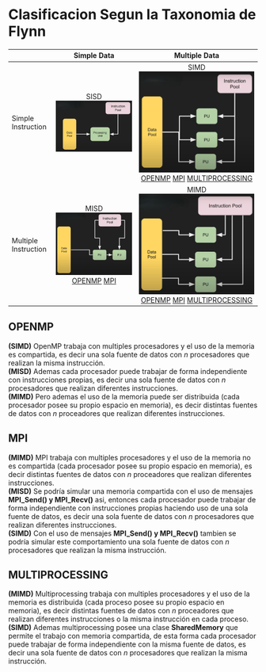 
# Clasificacion Segun la Taxonomia de Flynn

|                    |Simple Data|Multiple Data|
|-                   |:-:        |:-:          |
|Simple Instruction  |SISD ![SISD](SISD.png)|SIMD ![SIMD](SIMD.png) [OPENMP](#openmp-simd) [MPI](#mpi-simd)  [MULTIPROCESSING](#multiprocessing-simd)|
|Multiple Instruction|MISD ![MISD](MISD.png) [OPENMP](#openmp-misd) [MPI](#mpi-misd)|MIMD ![MIMD](MIMD.png) [OPENMP](#openmp-mimd) [MPI](#mpi-mimd) [MULTIPROCESSING](#multiprocessing-mimd)|


## OPENMP
<a id="openmp-simd"></a>
**(SIMD)** OpenMP trabaja con multiples 
procesadores y el uso de la memoria es compartida, es decir una sola fuente de datos con $n$ procesadores que realizan la misma instrucción.  
<a id="openmp-misd"></a>
**(MISD)** Ademas cada procesador puede trabajar de forma independiente con instrucciones propias, es decir una sola fuente de datos con $n$ procesadores que realizan diferentes instrucciones.  
<a id="openmp-mimd"></a>
**(MIMD)** Pero ademas el uso de la memoria puede ser distribuida (cada procesador posee su propio espacio en memoria), es decir distintas fuentes de datos con $n$ proceadores que realizan diferentes instrucciones.

## MPI
<a id="mpi-mimd"></a>
**(MIMD)** MPI trabaja con multiples 
procesadores y el uso de la memoria no es compartida (cada procesador posee su propio espacio en memoria), es decir distintas fuentes de datos con $n$ proceadores que realizan diferentes instrucciones.  
<a id="mpi-misd"></a>
**(MISD)** Se podría simular una memoria compartida con el uso de mensajes **MPI_Send() y MPI_Recv()** asi, entonces cada procesador puede trabajar de forma independiente con instrucciones propias haciendo uso de una sola fuente de datos, es decir una sola fuente de datos con $n$ procesadores que realizan diferentes instrucciones.  
<a id="mpi-simd"></a>
**(SIMD)** Con el uso de mensajes **MPI_Send() y MPI_Recv()** tambien se podría simular este comportamiento una sola fuente de datos con $n$ procesadores que realizan la misma instrucción.


## MULTIPROCESSING
<a id="multiprocessing-mimd"></a>
**(MIMD)** Multiprocessing trabaja con multiples procesadores y el uso de la memoria es distribuida (cada proceso posee su propio espacio en memoria), es decir distintas fuentes de datos con $n$ proceadores que realizan diferentes instrucciones o la misma instrucción en cada proceso.  
<a id="multiprocessing-simd"></a>
**(SIMD)** Ademas multiprocessing posee una clase **SharedMemory** que permite el trabajo con memoria compartida, de esta forma cada procesador puede trabajar de forma independiente con la misma fuente de datos, es decir una sola fuente de datos con $n$ procesadores que realizan la misma instrucción.